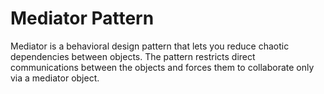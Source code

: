 # Mediator Pattern

Mediator is a behavioral design pattern that lets you reduce chaotic dependencies between objects. The pattern restricts direct communications between the objects and forces them to collaborate only via a mediator object.

